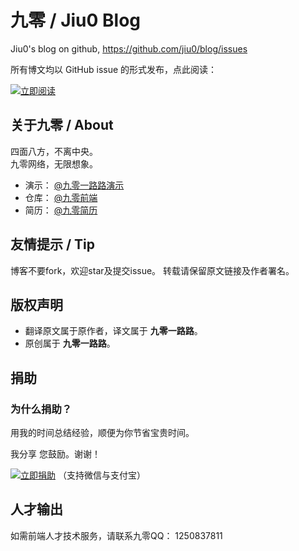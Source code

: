 # 九零 / Jiu0 Blog
Jiu0's blog on github, https://github.com/jiu0/blog/issues

所有博文均以 GitHub issue 的形式发布，点此阅读：

[![立即阅读](https://cloud.githubusercontent.com/assets/1231359/13027636/6fdae1a6-d291-11e5-9126-68bd3d2ed778.png)](https://github.com/jiu0/blog/issues)



## 关于九零 / About

四面八方，不离中央。<br/>九零网络，无限想象。

* 演示： [@九零一路路演示](http://www.yilulu.com)
* 仓库： [@九零前端](http://github.com/jiu0)
* 简历： [@九零简历](https://github.com/jiu0/blog/blob/master/resume.md)


## 友情提示 / Tip

博客不要fork，欢迎star及提交issue。
转载请保留原文链接及作者署名。


## 版权声明

* 翻译原文属于原作者，译文属于 **九零一路路**。
* 原创属于 **九零一路路**。



## 捐助

### 为什么捐助？

用我的时间总结经验，顺便为你节省宝贵时间。

我分享 您鼓励。谢谢！

[![立即捐助](https://cloud.githubusercontent.com/assets/1231359/13027637/6fdb17fc-d291-11e5-91cf-d8840c727209.png)](https://github.com/jiu0/blog/issues/10) （支持微信与支付宝）




## 人才输出

如需前端人才技术服务，请联系九零QQ： 1250837811
